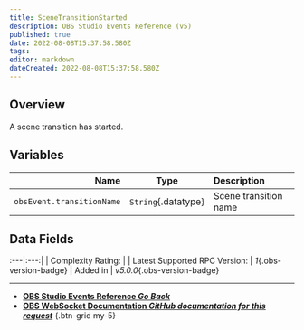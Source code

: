 ```yaml
---
title: SceneTransitionStarted
description: OBS Studio Events Reference (v5)
published: true
date: 2022-08-08T15:37:58.580Z
tags: 
editor: markdown
dateCreated: 2022-08-08T15:37:58.580Z
---
```


## Overview
A scene transition has started.

## Variables
Name | Type | Description | 
----:|:----:|:------------|
`obsEvent.transitionName` | `String`{.datatype} | Scene transition name

## Data Fields
:---|:---:|
| Complexity Rating: | <span class="stars stars--2"></span>
| Latest Supported RPC Version: | *1*{.obs-version-badge}
| Added in | *v5.0.0*{.obs-version-badge}

---

- [<i class="mdi mdi-chevron-left"></i>**OBS Studio Events Reference *Go Back***](/en/Broadcasters/OBS/Events)
- [<i class="mdi mdi-github"></i> **OBS WebSocket Documentation *GitHub documentation for this request***](https://github.com/obsproject/obs-websocket/blob/master/docs/generated/protocol.md#scenetransitionstarted)
{.btn-grid my-5}